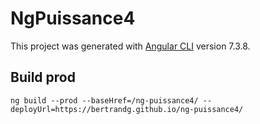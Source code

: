 # NgPuissance4

This project was generated with [Angular CLI](https://github.com/angular/angular-cli) version 7.3.8.

## Build prod

`ng build --prod --baseHref=/ng-puissance4/ --deployUrl=https://bertrandg.github.io/ng-puissance4/`
